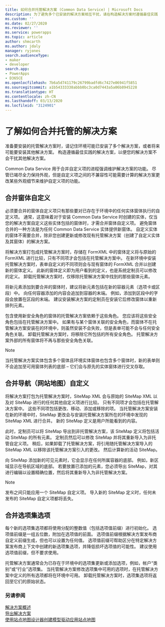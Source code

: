 ```yaml
---
title: 如何合并托管解决方案 (Common Data Service) | Microsoft Docs
description: 为了避免多个已安装的解决方案相互干扰，请在构造解决方案时遵循最佳实践
ms.custom: ''
ms.date: 02/27/2020
ms.reviewer: ''
ms.service: powerapps
ms.topic: article
author: shmcarth
ms.author: jdaly
manager: ryjones
search.audienceType:
- maker
- developer
search.app:
- PowerApps
- D365CE
ms.openlocfilehash: 7b6a5d741179c26799badfd6c7427e06941f5851
ms.sourcegitcommit: a1b54333338abbb0bc3ca0d7443a5a06b8945228
ms.translationtype: HT
ms.contentlocale: zh-CN
ms.lasthandoff: 03/13/2020
ms.locfileid: "3124901"
---
```

# <a name="understand-how-managed-solutions-are-merged"></a>了解如何合并托管的解决方案

准备要安装的托管解决方案时，请记住环境可能已安装了多个解决方案，或者将来可能要安装其他解决方案。 构造遵循最佳实践的解决方案，以便您的解决方案不会干扰其他解决方案。  
  
Common Data Service 用于合并自定义项的进程强调维护解决方案的功能。 尽管已竭尽全力保持外观，但是自定义项之间的不兼容性可能需要计算的解决方案更改某些外观细节来维护自定义项的功能。  
  
<a name="BKMK_MergingFormCustomizations"></a>   

## <a name="merge-form-customizations"></a>合并窗体自定义  
 必须要合并的窗体自定义项只有那些要对已存在于环境中的任何实体窗体执行的自定义项。 通常，这意味着对于安装 Common Data Service 时创建的实体，仅当您的解决方案自定义这些实体包括的窗体时，才需合并窗体自定义项。 避免窗体合并的一种方法是为任何 Common Data Service 实体提供新窗体。 自定义实体的窗体不需要合并，除非您创建更新或修改现有托管解决方案（创建了自定义实体及其窗体）的解决方案。  
  
 将解决方案打包成托管解决方案时，存储在 FormXML 中的窗体定义将与原始的 FormXML 进行比较，只有不同项才会包括在托管解决方案中。 在新环境中安装托管解决方案时，表单自定义的不同项则会与现有窗体的 FormXML 合并以创建新的窗体定义。 此新的窗体定义即为用户看到的定义，也是系统定制员可以修改的定义。 卸载托管解决方案时，仅移除托管解决方案中找到的那些窗体元素。  
  
 将新元素添加到要合并的窗体时，建议将新元素包括在新的容器元素（选项卡或区段）中。 向任何容器添加的内容会追加到容器的末端。 例如，添加到区段中的字段会放置在区段的末端。 建议安装解决方案的定制员在安装它后修改窗体以重新排列元素。  
  
 包含使用新安全角色的窗体的托管解决方案依赖于这些角色。 您应该将这些安全角色包括在托管解决方案中。 如果有与某个窗体关联的安全角色，而窗体不在托管解决方案安装在的环境中，则虽然安装不会失败，但是表单可能不会与任何安全角色关联。 卸载托管解决方案时，将移除它所包括的所有安全角色。 托管解决方案外部的所有窗体将不再与那些安全角色关联。  
  
> [!NOTE]
>  当托管解决方案实体包含多个窗体且环境实体窗体也包含多个窗体时，新的表单则不会追加至可用窗体列表的底部 – 它们会与原先的实体窗体进行交叉存取。  
  
<a name="BKMK_MergingNavigationCustomizations"></a>   
## <a name="merge-navigation-sitemap-customizations"></a>合并导航（网站地图）自定义  
 将解决方案打包为托管解决方案时，SiteMap XML 会与原始的 SiteMap XML 以及对 SiteMap 进行的任何其他自定义项进行比较。 只有不同项才会包括在托管解决方案中。 这些不同项包括更改、移动、添加或移除的项。 当托管解决方案安装在新的环境中时，SiteMap 更改会与安装托管解决方案所在的环境中发现的 SiteMap XML 进行合并。 新的 SiteMap 定义是用户所能看到的内容。  
  
 此时，定制员可以将 SiteMap 导出到非托管解决方案，该 SiteMap 定义将包括活动 SiteMap 的所有元素。 定制员然后可以修改 SiteMap 并将其重新导入为非托管自定义项。  稍后，如果卸载了托管解决方案，将引用随托管解决方案导入的 SiteMap XML 以移除该托管解决方案引入的更改。 然后计算新的活动 SiteMap。  
  
 向 SiteMap 添加新的可见元素时，它会显示在任何所属容器的底部。 例如，新区域显示在导航区域的底部。 若要放置已添加的元素，您必须导出 SiteMap，对其进行编辑以设置精确位置，然后将其重新导入为非托管解决方案。  
  
> [!NOTE]
>  发布之间只能应用一个 SiteMap 自定义项。 导入新的 SiteMap 定义时，任何未发布的 SiteMap 自定义项都将丢失。  
  
<a name="BKMK_MergingOptionSetOptions"></a>   
## <a name="merge-option-set-options"></a>合并选项集选项  
 每个新的选项集选项都将使用分配的整数值（包括选项值前缀）进行初始化。 选项值前缀是一组五位数，附加在选项值的前面。 选项值前缀根据解决方案发布商自定义前缀生成，但也可以设置为任何值。 选项值前缀可帮助区分在特定解决方案发布商上下文中创建的新选项集选项，并降低损坏选项值的可能性。 建议使用选项值前缀，但不要求使用。  
  
 托管解决方案通常会为已存在于环境中的选项集更新或添加选项，例如，帐户“类别”或“行业”选项集。 当托管解决方案修改选项集中可用的选项时，在托管解决方案中定义的所有选项都将在环境中可用。 卸载托管解决方案时，选项集选项将返回至它们的原始状态。  
  
### <a name="see-also"></a>另请参阅  

[解决方案概述](solutions-overview.md)  <br />
[导出解决方案](export-solutions.md) <br />
[使用站点地图设计器创建模型驱动应用站点地图](../model-driven-apps/create-site-map-app.md)